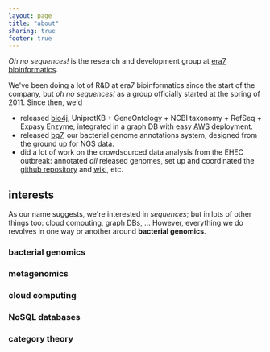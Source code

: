 ```yaml
---
layout: page
title: "about"
sharing: true
footer: true
---
```


_Oh no sequences!_ is the research and development group at [era7 bioinformatics](http://era7bioinformatics.com). 

We've been doing a lot of R&D at era7 bioinformatics since the start of the company, but _oh no sequences!_ as a group officially started at the spring of 2011. Since then, we'd 

- released [bio4j](http://bio4j.com), UniprotKB + GeneOntology + NCBI taxonomy + RefSeq + Expasy Enzyme, integrated in a graph DB with easy [AWS](http://aws.amazon.com) deployment.
- released [bg7](http://bg7.ohnosequences.com), our bacterial genome annotations system, designed from the ground up for NGS data.
- did a lot of work on the crowdsourced data analysis from the EHEC outbreak: annotated _all_ released genomes, set up and coordinated the [github repository](http://github.com/ehec-outbreak-crowdsourced/BGI-data-analysis) and [wiki](http://github.com/ehec-outbreak-crowdsourced/BGI-data-analysis/wiki), etc.

## interests ##

As our name suggests, we're interested in _sequences_; but in lots of other things too: cloud computing, graph DBs, ... However, everything we do revolves in one way or another around **bacterial genomics**. 

### bacterial genomics ###

### metagenomics ###

### cloud computing ###

### NoSQL databases ###

### category theory ###




